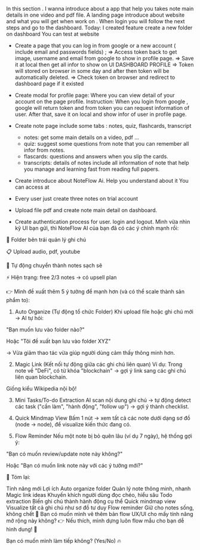 In this section . I wanna introduce about a app that help you takes note main details in one video and pdf file.
A landing page introduce about website and what you will get when work on .
When login you will follow the  next steps and go to the dashboard.
Today: I created feature create a new folder on dashboard
You can test at website <a> </a>
- Create a page that you can log in from google or a new account ( include email and passwords fields) ;
   => Access token back to get image, username and email from google to show in profile page.
   => Save it at local then get all infor to show on UI DASHBOARD PROFILE
   => Token will stored on browser in some day and after then token will be automatically deleted.
   => Check token on browser and redirect to dashboard page if it existed


- Create modal for profile page: Where you can view detail of your account on the page profile.
   Instruction: When you login from google , google will return token and from token you can request information of user.
   After that, save it on local and show infor of user in profile page.

- Create note page include some tabs : notes, quiz, flashcards, transcript
  + notes: get some main details on a video, pdf ...
  + quiz:  suggest some questions from note that you can remember all infor from notes.
  + flascards: questions and answers when you slip the cards.
  + transcripts: details of notes include all information of note that help you manage and learning fast from reading full papers.

- Create introduce about NoteFlow Ai. Help you understand about it 
  You can access at <a href="https://noteflowai.netlify.app/dashboard/notes/0"></a>


- Every user just create three notes on trial account

- Upload file pdf and create note main detail on dashboard.
- Create authentication process for user. login and logout.
Mình vừa nhìn kỹ UI bạn gửi, thì NoteFlow AI của bạn đã có các ý chính mạnh rồi:

📁 Folder bên trái quản lý ghi chú

📋 Upload audio, pdf, youtube

🧹 Tự động chuyển thành notes sạch sẽ

⚡ Hiện trạng: free 2/3 notes → có upsell plan

👉 Mình đề xuất thêm 5 ý tưởng để mạnh hơn (và có thể scale thành sản phẩm to):

1. Auto Organize (Tự động tổ chức Folder)
Khi upload file hoặc ghi chú mới → AI tự hỏi:

"Bạn muốn lưu vào folder nào?"

Hoặc "Tôi đề xuất bạn lưu vào folder XYZ"

→ Vừa giảm thao tác vừa giúp người dùng cảm thấy thông minh hơn.

2. Magic Link (Kết nối tự động giữa các ghi chú liên quan)
Ví dụ: Trong note về "DeFi", có từ khóa "blockchain" → gợi ý link sang các ghi chú liên quan blockchain.

Giống kiểu Wikipedia nội bộ!

3. Mini Tasks/To-do Extraction
AI scan nội dung ghi chú → tự động detect các task ("cần làm", "hành động", "follow up") → gợi ý thành checklist.

4. Quick Mindmap View
Bấm 1 nút → xem tất cả các note dưới dạng sơ đồ (node -> node), để visualize kiến thức đang có.

5. Flow Reminder
Nếu một note bị bỏ quên lâu (ví dụ 7 ngày), hệ thống gợi ý:

"Bạn có muốn review/update note này không?"

Hoặc "Bạn có muốn link note này với các ý tưởng mới?"

🎯 Tóm lại:

Tính năng mới	Lợi ích
Auto organize folder	Quản lý note thông minh, nhanh
Magic link ideas	Khuyến khích người dùng đọc chéo, hiểu sâu
Todo extraction	Biến ghi chú thành hành động cụ thể
Quick mindmap view	Visualize tất cả ghi chú như sơ đồ tư duy
Flow reminder	Giữ cho notes sống, không chết
💬 Bạn có muốn mình vẽ thêm bản flow UX/UI cho mấy tính năng mở rộng này không?
👉 Nếu thích, mình dựng luôn flow mẫu cho bạn dễ hình dung! 🚀

Bạn có muốn mình làm tiếp không? (Yes/No) 🔥
